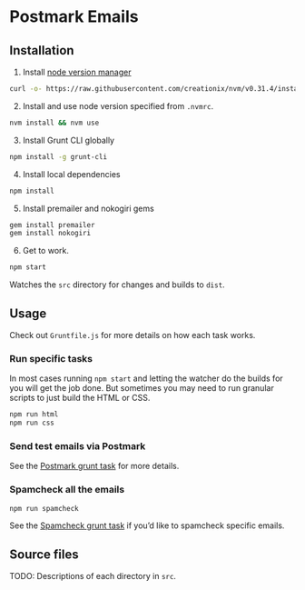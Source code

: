 # Postmark Emails

## Installation

1) Install [node version manager](https://github.com/creationix/nvm)
```bash
curl -o- https://raw.githubusercontent.com/creationix/nvm/v0.31.4/install.sh | bash
```


2) Install and use node version specified from `.nvmrc`.
```bash
nvm install && nvm use
```

3) Install Grunt CLI globally
```bash
npm install -g grunt-cli
```

4) Install local dependencies
```bash
npm install
```

5) Install premailer and nokogiri gems
```bash
gem install premailer
gem install nokogiri
```

6) Get to work.
```bash
npm start
```
Watches the `src` directory for changes and builds to `dist`. 


## Usage

Check out `Gruntfile.js` for more details on how each task works.

### Run specific tasks
In most cases running `npm start` and letting the watcher do the builds for you will get the job done. But sometimes you may need to run granular scripts to just build the HTML or CSS.

```bash
npm run html
npm run css
```

### Send test emails via Postmark
See the [Postmark grunt task](https://github.com/wildbit/postmark-build-templates/blob/master/Gruntfile.js#L194) for more details.

### Spamcheck all the emails
```bash
npm run spamcheck
```
See the [Spamcheck grunt task](https://github.com/wildbit/postmark-build-templates/blob/master/Gruntfile.js#L182) if you’d like to spamcheck specific emails.


## Source files
TODO: Descriptions of each directory in `src`.
